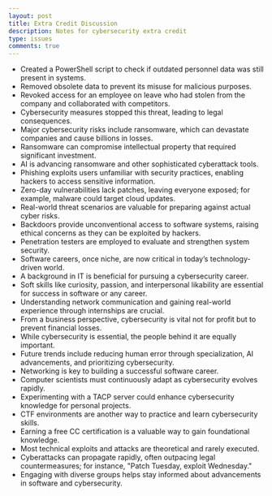 ```yaml
---
layout: post  
title: Extra Credit Discussion
description: Notes for cybersecurity extra credit
type: issues  
comments: true  
---
```


- Created a PowerShell script to check if outdated personnel data was still present in systems.
- Removed obsolete data to prevent its misuse for malicious purposes.
- Revoked access for an employee on leave who had stolen from the company and collaborated with competitors.
- Cybersecurity measures stopped this threat, leading to legal consequences.
- Major cybersecurity risks include ransomware, which can devastate companies and cause billions in losses.
- Ransomware can compromise intellectual property that required significant investment.
- AI is advancing ransomware and other sophisticated cyberattack tools.
- Phishing exploits users unfamiliar with security practices, enabling hackers to access sensitive information.
- Zero-day vulnerabilities lack patches, leaving everyone exposed; for example, malware could target cloud updates.
- Real-world threat scenarios are valuable for preparing against actual cyber risks.
- Backdoors provide unconventional access to software systems, raising ethical concerns as they can be exploited by hackers.
- Penetration testers are employed to evaluate and strengthen system security.
- Software careers, once niche, are now critical in today’s technology-driven world.
- A background in IT is beneficial for pursuing a cybersecurity career.
- Soft skills like curiosity, passion, and interpersonal likability are essential for success in software or any career.
- Understanding network communication and gaining real-world experience through internships are crucial.
- From a business perspective, cybersecurity is vital not for profit but to prevent financial losses.
- While cybersecurity is essential, the people behind it are equally important.
- Future trends include reducing human error through specialization, AI advancements, and prioritizing cybersecurity.
- Networking is key to building a successful software career.
- Computer scientists must continuously adapt as cybersecurity evolves rapidly.
- Experimenting with a TACP server could enhance cybersecurity knowledge for personal projects.
- CTF environments are another way to practice and learn cybersecurity skills.
- Earning a free CC certification is a valuable way to gain foundational knowledge.
- Most technical exploits and attacks are theoretical and rarely executed.
- Cyberattacks can propagate rapidly, often outpacing legal countermeasures; for instance, "Patch Tuesday, exploit Wednesday."
- Engaging with diverse groups helps stay informed about advancements in software and cybersecurity.